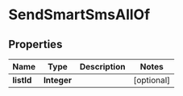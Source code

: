 

# SendSmartSmsAllOf

## Properties

Name | Type | Description | Notes
------------ | ------------- | ------------- | -------------
**listId** | **Integer** |  |  [optional]



